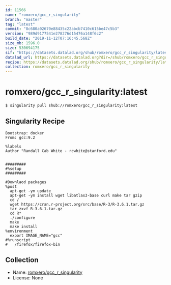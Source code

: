 ```yaml
---
id: 11566
name: "romxero/gcc_r_singularity"
branch: "master"
tag: "latest"
commit: "8c680a02670e88435c22abcb7410c615be47c5b3"
version: "989d9177541e278276d15476a148f6c2"
build_date: "2019-11-12T07:16:45.568Z"
size_mb: 1596.0
size: 530694175
sif: "https://datasets.datalad.org/shub/romxero/gcc_r_singularity/latest/2019-11-12-8c680a02-989d9177/989d9177541e278276d15476a148f6c2.sif"
datalad_url: https://datasets.datalad.org?dir=/shub/romxero/gcc_r_singularity/latest/2019-11-12-8c680a02-989d9177/
recipe: https://datasets.datalad.org/shub/romxero/gcc_r_singularity/latest/2019-11-12-8c680a02-989d9177/Singularity
collection: romxero/gcc_r_singularity
---
```


# romxero/gcc_r_singularity:latest

```bash
$ singularity pull shub://romxero/gcc_r_singularity:latest
```

## Singularity Recipe

```singularity
Bootstrap: docker
From: gcc:9.2

%labels
Author "Randall Cab White - rcwhite@stanford.edu"


#########
#%setup
#########

#Downlaod packages
%post
  apt-get -ym update
  apt-get -ym install wget libatlas3-base curl make tar gzip
  cd /
  wget https://cran.r-project.org/src/base/R-3/R-3.6.1.tar.gz
  tar zxvf R-3.6.1.tar.gz
  cd R*
  ./configure
  make
  make install
%environment
  export IMAGE_NAME="gcc"
#%runscript
#	/firefox/firefox-bin
```

## Collection

 - Name: [romxero/gcc_r_singularity](https://github.com/romxero/gcc_r_singularity)
 - License: None

